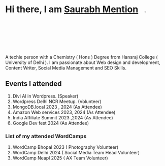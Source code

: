 # Hi there, I am [Saurabh Mention](https://saurabhmention.in/)&nbsp;&nbsp;&nbsp;<img width="3%" src="https://i.imgur.com/u2WLlB8.gif" />

A techie person with a Chemistry ( Hons ) Degree from Hansraj College ( University of Delhi ). I am passionate about Web design and development, Content Writer, Social Media Management and SEO Skills.

## Events I attended
1. Divi AI in Wordpress. (Speaker)
2. Wordpress Delhi NCR Meetup. (Volunteer)
3. MongoDB.local 2023 , 2024 (As Attendee)
4. Amazon Web services 2023, 2024 (As Attendee)
5. India Affiliate Summit 2023 ,2024 (As Attendee)
6. Google Dev fest 2024 (As Attendee)

### List of my attended WordCamps
1. WordCamp Bhopal 2023 ( Photography Volunteer)
2. WordCamp Delhi 2024 ( Social Media Team Head Volunteer)
3. WordCamp Neapl 2025 ( AX Team Volunteer)

